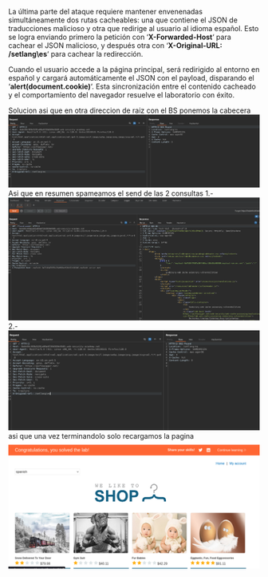 La última parte del ataque requiere mantener envenenadas simultáneamente dos rutas cacheables: una que contiene el JSON de traducciones malicioso y otra que redirige al usuario al idioma español. Esto se logra enviando primero la petición con ‘**X-Forwarded-Host**‘ para cachear el JSON malicioso, y después otra con ‘**X-Original-URL: /setlang\es**‘ para cachear la redirección.

Cuando el usuario accede a la página principal, será redirigido al entorno en español y cargará automáticamente el JSON con el payload, disparando el ‘**alert(document.cookie)**‘. Esta sincronización entre el contenido cacheado y el comportamiento del navegador resuelve el laboratorio con éxito.

Solucion
asi que en otra direccion de raiz con el BS ponemos la cabecera
![Pasted_image_20250822192142.png](/Imagenes/Pasted_image_20250822192142.png)
Asi que en resumen spameamos el send de las 2 consultas
1.-
![Pasted_image_20250822192219.png](/Imagenes/Pasted_image_20250822192219.png)
2.-
![Pasted_image_20250822192236.png](/Imagenes/Pasted_image_20250822192236.png)
asi que una vez terminandolo solo recargamos la pagina
![Pasted_image_20250822192323.png](/Imagenes/Pasted_image_20250822192323.png)

